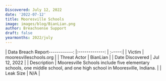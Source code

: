 ```yaml
---
Discovered: July 12, 2022
date: '2022-07-12'
title: Mooresville Schools
image: images/blog/BianLian.png
author: Breachsense Support
draft: false
yearmonths: 2022/july
---
```


| Data Breach Report------------:     |:-------------:    | :-----:|
| Victim      | mooresvilleschools.org      | 
| Threat Actor      | BianLian      | 
| Date Discovered      | Jul 12, 2022      | 
| Description      | Mooresville Schools include five elementary schools, one middle school, and one high school in Mooresville, Indiana.       | 
| Leak Size      | N/A      | 

